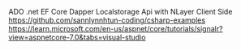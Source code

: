 ADO .net
EF Core
Dapper
Localstorage
Api with NLayer
Client Side
https://github.com/sannlynnhtun-coding/csharp-examples
https://learn.microsoft.com/en-us/aspnet/core/tutorials/signalr?view=aspnetcore-7.0&tabs=visual-studio
